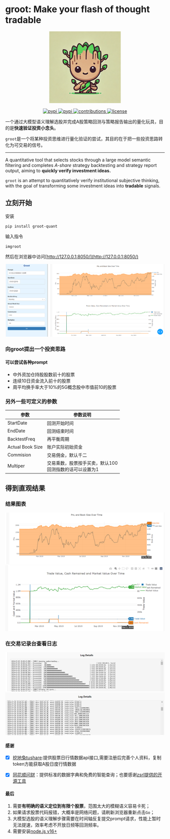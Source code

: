 # groot: Make your flash of thought tradable
<p align="center">
  <img src="https://raw.githubusercontent.com/JaneShine/groot/master/picture/logo.png" width="45%">
</p>

<p align="center">
  <a href="https://github.com/JaneShine/groot/stargazers/">
    <img src="https://img.shields.io/github/stars/JaneShine/groot" alt='pypi'>
  </a>
  <a href="https://pypi.org/project/groot-quant/">
    <img src="https://img.shields.io/badge/pypi-v0.1.9-brightgreen.svg?style=popout" alt='pypi'>
  </a>

  <a href="https://github.com/JaneShine/groot/issues">
    <img src="https://img.shields.io/badge/contributions-welcome-brightgreen.svg?style=popout" alt="contributions">
  </a>
  <a href="https://github.com/JaneShine/groot?tab=MIT-1-ov-file">
    <img src="https://img.shields.io/github/license/JaneShine/groot.svg?style=popout" alt="license">
  </a>
</p>

一个通过大模型语义理解选股并完成A股策略回测与策略报告输出的量化玩具，目的是**快速验证投资小念头**。

`groot`是一个将某种投资思维进行量化验证的尝试，其目的在于把一些投资思路转化为可交易的信号。

---
 A quantitative tool that selects stocks through a large model semantic filtering and completes *A-share* strategy backtesting and strategy report output, aiming to **quickly verify investment ideas.**

`groot` is an attempt to quantitatively verify institutional subjective thinking, with the goal of transforming some investment ideas into **tradable** signals.

## 立刻开始
安装
```
pip install groot-quant
```
输入指令
```bash
imgroot
```
然后在浏览器中访问[http://127.0.0.1:8050/](http://127.0.0.1:8050/)

![alt text](https://raw.githubusercontent.com/JaneShine/groot/master/picture/start.png)

### 向groot提出一个投资思路
#### 可以尝试各种prompt
- 中外资加仓持股股数前十的股票
- 连续10日资金流入前十的股票
- 周平均换手率大于10%的5G概念股中市值前10的股票

### 另外一些可定义的参数
| 参数             | 参数说明                                                   |
| ---------------- | ---------------------------------------------------------- |
| StartDate        | 回测开始时间                                               |
| EndDate          | 回测结束时间                                               |
| BacktestFreq     | 再平衡周期                                                 |
| Actual Book Size | 账户实际初始资金                                           |
| Commision        | 交易佣金，默认千二                                         |
| Multiper         | 交易乘数，股票按手买卖，默认100<br>回测指数的话可以设置为1 |


## 得到直观结果
### 结果图表

![alt text](https://raw.githubusercontent.com/JaneShine/groot/master/picture/pnl.png)
![alt text](https://raw.githubusercontent.com/JaneShine/groot/master/picture/trade.png)

### 在交易记录台查看日志
![alt text](https://raw.githubusercontent.com/JaneShine/groot/master/picture/log0.png)
![alt text](https://raw.githubusercontent.com/JaneShine/groot/master/picture/log1.png)

#### 感谢
- [x] [挖地兔tushare](https://www.tushare.pro/document/2):提供股票日行情数据api接口,需要注册后完善个人资料，复制token方能获取A股日度行情数据
- [x] [同花顺问财](https://www.iwencai.com/unifiedwap/home/index)：提供标准的数据字典和免费的智能查询；也要感谢[zsrl提供的开源工具](https://github.com/zsrl/pywencai#loop)


#### 最后
1. 需要**有明确的语义定位到有限个股票**，范围太大的模糊语义容易卡死；
2. 如果请求股票代码报错，大概率是网络问题，请刷新浏览器重新点击`Go`；
3. 大模型选股的语义理解步骤需要在时间轴反复提交prompt请求，性能上暂时无法提速，效率考虑不开放日频等回测频率。
4. 需要安装[node.js v16+](https://nodejs.org/download/docs/v0.12.7/)
